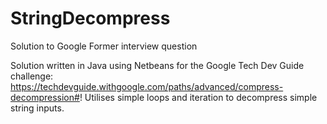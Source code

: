# StringDecompress
Solution to Google Former interview question

Solution written in Java using Netbeans for the Google Tech Dev Guide challenge: https://techdevguide.withgoogle.com/paths/advanced/compress-decompression#!
Utilises simple loops and iteration to decompress simple string inputs.

